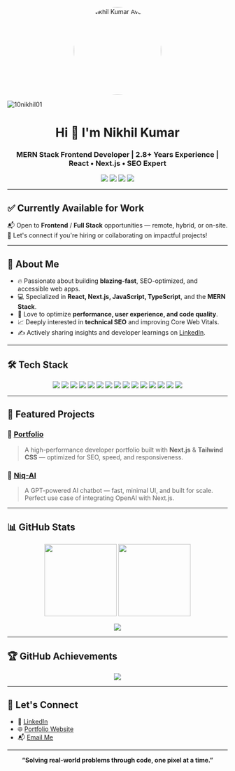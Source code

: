 <p align="center">
  <img src="https://nikhilkmr.dev/_next/image?url=%2Fhero-avatar.png&w=640&q=75" width="200" height="200" style="border-radius: 50%;" alt="Nikhil Kumar Avatar" />
</p>
<p align="left"> <img src="https://komarev.com/ghpvc/?username=10nikhil01&label=Profile%20views&color=0e75b6&style=flat" alt="10nikhil01" /> </p>

<h1 align="center">Hi 👋 I'm Nikhil Kumar</h1>
<h3 align="center">MERN Stack Frontend Developer | 2.8+ Years Experience | React • Next.js • SEO Expert</h3>

<p align="center">
  <a href="https://nikhilkmr.dev"><img src="https://img.shields.io/badge/Portfolio-nikhilkmr.dev-1abc9c?style=for-the-badge" /></a>
  <a href="https://nik-gpt.vercel.app"><img src="https://img.shields.io/badge/Niq--AI-nik--gpt.vercel.app-blueviolet?style=for-the-badge" /></a>
  <a href="https://linkedin.com/in/reachnik"><img src="https://img.shields.io/badge/LinkedIn-reachnik-blue?logo=linkedin&style=for-the-badge" /></a>
  <a href="mailto:nikhilcreationshere@gmail.com"><img src="https://img.shields.io/badge/Email-nikhilkmr.dev@gmail.com-red?style=for-the-badge&logo=gmail&logoColor=white" /></a>
</p>

---

## ✅ Currently Available for Work

📬 Open to **Frontend** / **Full Stack** opportunities — remote, hybrid, or on-site.  
📍 Let's connect if you're hiring or collaborating on impactful projects!

---

## 🚀 About Me

- 🔥 Passionate about building **blazing-fast**, SEO-optimized, and accessible web apps.
- 💻 Specialized in **React, Next.js, JavaScript, TypeScript**, and the **MERN Stack**.
- 🎯 Love to optimize **performance, user experience, and code quality**.
- 📈 Deeply interested in **technical SEO** and improving Core Web Vitals.
- ✍️ Actively sharing insights and developer learnings on [LinkedIn](https://linkedin.com/in/reachnik).

---

## 🛠️ Tech Stack

<p align="center">
  <img src="https://img.shields.io/badge/React-61DAFB?style=for-the-badge&logo=react&logoColor=black" />
  <img src="https://img.shields.io/badge/Next.js-black?style=for-the-badge&logo=next.js" />
  <img src="https://img.shields.io/badge/TypeScript-007ACC?style=for-the-badge&logo=typescript&logoColor=white" />
  <img src="https://img.shields.io/badge/Tailwind_CSS-38B2AC?style=for-the-badge&logo=tailwind-css&logoColor=white" />
  <img src="https://img.shields.io/badge/Node.js-339933?style=for-the-badge&logo=node.js&logoColor=white" />
  <img src="https://img.shields.io/badge/Express.js-grey?style=for-the-badge&logo=express&logoColor=white" />
  <img src="https://img.shields.io/badge/MongoDB-47A248?style=for-the-badge&logo=mongodb&logoColor=white" />
  <img src="https://img.shields.io/badge/Firebase-FFCA28?style=for-the-badge&logo=firebase&logoColor=black" />
  <img src="https://img.shields.io/badge/Git-F05032?style=for-the-badge&logo=git&logoColor=white" />
  <img src="https://img.shields.io/badge/GitHub-181717?style=for-the-badge&logo=github" />
  <img src="https://img.shields.io/badge/Vercel-000?style=for-the-badge&logo=vercel&logoColor=white" />
  <img src="https://img.shields.io/badge/Bootstrap-7952B3?style=for-the-badge&logo=bootstrap&logoColor=white" />
  <img src="https://img.shields.io/badge/MUI-007FFF?style=for-the-badge&logo=mui&logoColor=white" />
  <img src="https://img.shields.io/badge/Styled_Components-DB7093?style=for-the-badge&logo=styled-components&logoColor=white" />
  <img src="https://img.shields.io/badge/SEO-Optimization-blueviolet?style=for-the-badge" />
</p>

---

## 🌟 Featured Projects

### 🎨 [Portfolio](https://nikhilkmr.dev)
> A high-performance developer portfolio built with **Next.js** & **Tailwind CSS** — optimized for SEO, speed, and responsiveness.

### 🤖 [Niq-AI](https://nik-gpt.vercel.app)
> A GPT-powered AI chatbot — fast, minimal UI, and built for scale. Perfect use case of integrating OpenAI with Next.js.

---

## 📊 GitHub Stats

<p align="center">
  <img src="https://github-readme-stats.vercel.app/api?username=10nikhil01&show_icons=true&theme=radical&hide_border=true" height="165" />
  <img src="https://github-readme-streak-stats.herokuapp.com/?user=10nikhil01&theme=radical&hide_border=true" height="165" />
</p>
<p align="center">
  <img src="https://github-readme-stats.vercel.app/api/top-langs/?username=10nikhil01&layout=compact&theme=radical&hide_border=true" />
</p>

---

## 🏆 GitHub Achievements

<p align="center">
  <img src="https://github-profile-trophy.vercel.app/?username=10nikhil01&theme=onedark&no-bg=true&row=1&margin-w=10" />
</p>

---

## 🤝 Let's Connect

- 💼 [LinkedIn](https://linkedin.com/in/reachnik)
- 🌐 [Portfolio Website](https://nikhilkmr.dev)
- 📬 [Email Me](mailto:nikhilkmr.dev@gmail.com)

---


<p align="center">
  <strong>“Solving real-world problems through code, one pixel at a time.”</strong>
</p>
